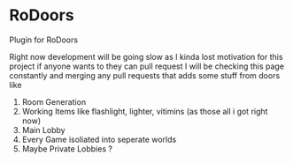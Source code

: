 # RoDoors
Plugin for RoDoors


Right now development will be going slow as I kinda lost motivation for this project if anyone wants to they can pull request I will be checking this page constantly and merging any pull requests that adds some stuff from doors like

1. Room Generation
2. Working Items like flashlight, lighter, vitimins (as those all i got right now)
3. Main Lobby
4. Every Game isoliated into seperate worlds
5. Maybe Private Lobbies ?
